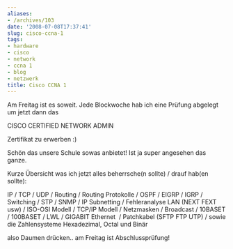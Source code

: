```yaml
---
aliases:
- /archives/103
date: '2008-07-08T17:37:41'
slug: cisco-ccna-1
tags:
- hardware
- cisco
- network
- ccna 1
- blog
- netzwerk
title: Cisco CCNA 1
---
```


Am Freitag ist es soweit. Jede Blockwoche hab ich eine Prüfung abgelegt um
jetzt dann das

CISCO CERTIFIED NETWORK ADMIN

Zertifikat zu erwerben :)

Schön das unsere Schule sowas anbietet! Ist ja super angesehen das ganze.

Kurze Übersicht was ich jetzt alles beherrsche(n sollte) / drauf
hab(en sollte):

IP / TCP / UDP / Routing / Routing Protokolle / OSPF / EIGRP / IGRP /
Switching / STP / SNMP / IP Subnetting / Fehleranalyse LAN (NEXT FEXT usw)
/ ISO-OSI Modell / TCP/IP Modell / Netzmasken / Broadcast / 10BASET /
100BASET / LWL / GIGABIT Ethernet  / Patchkabel (SFTP FTP UTP) / sowie die
Zahlensysteme Hexadezimal, Octal und Binär

also Daumen drücken.. am Freitag ist Abschlussprüfung!